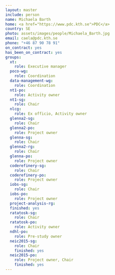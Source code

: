 ```yaml
---
layout: master
include: person
name: Michaela Barth
home: <a href="https://www.pdc.kth.se">PDC</a>
country: SE
photo: assets/images/people/Michaela_Barth.jpg
email: caela@pdc.kth.se
phone: "+46 87 90 78 91"
on_contract: yes
has_been_on_contract: yes
groups:
  xt:
    role: Executive manager
  poco-wg:
    role: Coordination
  data-management-wg:
    role: Coordination
  nt1-po:
    role: Activity owner
  nt1-sg:
    role: Chair
  nlcg:
    role: Ex officio, Activity owner
  glenna2-sg:
    role: Chair
  glenna2-po:
    role: Project owner
  glenna-sg:
    role: Chair
  glenna2-rg:
    role: Chair
  glenna-po:
    role: Project owner
  coderefinery-sg:
    role: Chair
  coderefinery-po:
    role: Project owner
  iobs-sg:
    role: Chair
  iobs-po:
    role: Project owner
  project-analysis-rg:
  finished: yes
  ratatosk-sg:
    role: Chair
  ratatosk-po:
    role: Activity owner
  ndhl-po:
    role: Pre-study owner
  neic2015-sg:
    role: Chair
    finished: yes
  neic2015-po:
    role: Project owner, Chair
    finished: yes
---
```


